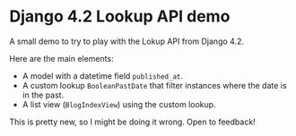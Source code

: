 # Django 4.2 Lookup API demo

A small demo to try to play with the Lokup API from Django 4.2. 

Here are the main elements:

- A model with a datetime field `published_at`.
- A custom lookup `BooleanPastDate` that filter instances where the date is in the past.
- A list view (`BlogIndexView`) using the custom lookup.

This is pretty new, so I might be doing it wrong. Open to feedback!
